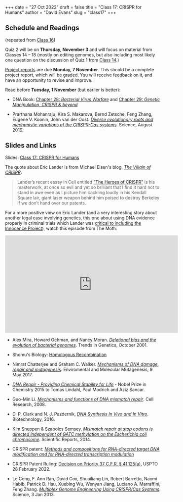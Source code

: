 +++
date = "27 Oct 2022"
draft = false
title = "Class 17: CRISPR for Humans"
author = "David Evans"
slug = "class17"
+++

## Schedule and Readings

(repeated from [Class 16](/class16))

Quiz 2 will be on **Thursday, November 3** and will focus on material
from Classes 14 &ndash; 18 (mostly on editing genomes, but
also including most likely one question on the discussion of Quiz 1
from [Class 14](/class14).)

[Project reports](/finalproject) are due **Monday, 7 November**. This
should be a complete project report, which will be graded. You will
receive feedback on it, and have an opportunity to revise and improve.

Read before **Tuesday, 1 November** (but earlier is better):
- DNA Book: [Chapter 28: _Bacterial Virus Warfare_](https://berthub.eu/dna-book/private/bacterial-virus-warfare-crispr) and [Chapter 29: _Genetic Manipulation, CRISPR & beyond_](https://berthub.eu/dna-book/private/genetic-manipulation-crispr)

- Prarthana Mohanraju, Kira S. Makarova, Bernd Zetsche, Feng Zhang,
Eugene V. Koonin, John van der Oost. [_Diverse evolutionary roots and
mechanistic variations of the CRISPR-Cas systems_](/docs/mohanraju2016.pdf). Science, August 2016.

## Slides and Links
 
Slides: [Class 17: CRISPR for Humans](https://www.dropbox.com/s/lsd363869ypojtl/csbio-class17.pdf?dl=0)

The quote about Eric Lander is from Michael Eisen's blog, [_The Villain of CRISPR_](https://www.michaeleisen.org/blog/?p=1825):

> Lander’s recent essay in Cell entitled <a href="https://www.cell.com/cell/fulltext/S0092-8674(15)01705-5">"The Heroes of CRISPR"</a> is his masterwork, at once so evil and yet so brilliant that I find it hard not to stand in awe even as I picture him cackling loudly in his Kendall Square lair, giant laser weapon behind him poised to destroy Berkeley if we don’t hand over our patents.

For a more positive view on Eric Lander (and a very interesting story about another legal case involving genetics, this one about using DNA evidence properly in criminal trials which Lander was [critical to including the Innocence Project](https://innocenceproject.org/eric-lander-calls-for-officials-to-uphold-best-forensic-practices/)), watch this episode from The Moth:

<center>
<iframe width="560" height="315" src="https://www.youtube-nocookie.com/embed/QyyHF9ahQP0" title="YouTube video player" frameborder="0" allow="accelerometer; autoplay; clipboard-write; encrypted-media; gyroscope; picture-in-picture" allowfullscreen></iframe>
</center>

- Alex Mira, Howard Ochman, and Nancy Moran. [_Deletional bias and the evolution of bacterial genomes_](/docs/mira2001.pdf). Trends in Genetics, October 2001.

- Shomu's Biology: [Homologous Recombination](https://www.youtube.com/watch?v=hEcd_CRtAaM)

- Nimrat Chatterjee and Graham C. Walker. [_Mechanisms of DNA damage, repair and mutagenesis_](https://www.ncbi.nlm.nih.gov/labs/pmc/articles/PMC5474181/). Enviromental and Molecular Mutagenesis, 9 May 2017.

- [_DNA Repair - Providing Chemical Stability for Life_](https://www.nobelprize.org/uploads/2018/06/popular-chemistryprize2015.pdf) - Nobel Prize in Chemistry 2015 to Tomas Lindahl, Paul Modrich and Aziz Sancar. 

- Guo-Min Li. [_Mechanisms and functions of DNA mismatch repair_](https://www.nature.com/articles/cr2007115). Cell Research, 2008.

- D. P. Clark and N. J. Pazdernik, [_DNA Synthesis In Vivo and In Vitro_](/docs/clark2016.pdf). Biotechnology, 2016.

- Kim Sneppen & Szabolcs Semsey, [_Mismatch repair at stop codons is directed independent of GATC methylation on the Escherichia coli chromosome_](https://www.nature.com/articles/srep07346). Scientific Reports, 2014.

- CRISPR patent: [_Methods and compositions for RNA-directed target DNA modification and for RNA-directed transcription modulation_](https://patents.google.com/patent/US20220010338A1/en)

- CRISPR Patent Ruling: [Decision on Priority 37 C.F.R. § 41.125(a)](/docs/usptocrispr.pdf), USPTO 28 February 2022.

- Le Cong, F. Ann Ran, David Cox, Shuailiang Lin, Robert Barretto, Naomi Habib, Patrick D. Hsu, Xuebing Wu, Wenyan Jiang, Luciano A. Marraffini, Feng Zhang.
[_Multiplex Genome Engineering Using CRISPR/Cas Systems_](https://www.science.org/doi/10.1126/science.1231143). Science, 3 Jan 2013.


